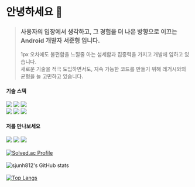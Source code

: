 <div align=start>  
  
  # 안녕하세요 👋
  > ### 사용자의 입장에서 생각하고, 그 경험을 더 나은 방향으로 이끄는 Android 개발자 서준형 입니다. 
  > 1px 오차에도 불편함을 느낄줄 아는 섬세함과 집중력을 가지고 개발에 임하고 있습니다.  
  새로운 기술을 적극 도입하면서도, 지속 가능한 코드를 만들기 위해 레거시와의 균형을 늘 고민하고 있습니다.  
  

  #### 기술 스택
<img src="https://img.shields.io/badge/Android-3DDC84?style=flat&logo=Android&logoColor=white"/> <img src="https://img.shields.io/badge/JAVA-007396?style=flat&logo=Java&logoColor=white"> <img src="https://img.shields.io/badge/Kotlin-7F52FF?style=flat&logo=Kotlin&logoColor=white">  
  <img src="https://img.shields.io/badge/Android Studio-3DDC84?style=flat&logo=AndroidStudio&logoColor=white"/> <img src="https://img.shields.io/badge/Git-F05032?style=flat&logo=Git&logoColor=white"/> <img src="https://img.shields.io/badge/Postman-FF6C37?style=flat&logo=Postman&logoColor=white"/>    

  #### 저를 만나보세요
  <a href="https://sjunh812.notion.site/Seo-Jun-Hyung-29e84e288bed48928e8bb0e877dfe867?pvs=4" target="_blank"><img src="https://img.shields.io/badge/Notion-000000?style=flat&logo=Notion&logoColor=white"/></a>
  <a href="https://sjunh812.tistory.com/" target="_blank"><img src="https://img.shields.io/badge/Tistory-FF5A4A?style=flat&logo=Tistory&logoColor=white"/></a> <a href="mailto:sjunh812@gmail.com" target="_blank"><img src="https://img.shields.io/badge/Gmail-EA4335?style=flat&logo=Gmail&logoColor=white"/></a> 
  <br>
  <br>
  [![Solved.ac Profile](http://mazassumnida.wtf/api/v2/generate_badge?boj=sjunh8123)](https://solved.ac/sjunh8123/)  
  <br>
  ![sjunh812's GitHub stats](https://github-readme-stats-ten-gilt.vercel.app/api?username=sjunh812&show_icons=true&theme=tokyonight)     
  <br>
  [![Top Langs](https://github-readme-stats-ten-gilt.vercel.app/api/top-langs/?username=sjunh812&layout=compact&theme=tokyonight)](https://github.com/anuraghazra/github-readme-stats)              
</div>
